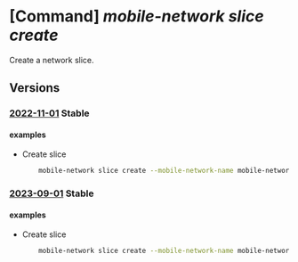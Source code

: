 # [Command] _mobile-network slice create_

Create a network slice.

## Versions

### [2022-11-01](/Resources/mgmt-plane/L3N1YnNjcmlwdGlvbnMve30vcmVzb3VyY2Vncm91cHMve30vcHJvdmlkZXJzL21pY3Jvc29mdC5tb2JpbGVuZXR3b3JrL21vYmlsZW5ldHdvcmtzL3t9L3NsaWNlcy97fQ==/2022-11-01.xml) **Stable**

<!-- mgmt-plane /subscriptions/{}/resourcegroups/{}/providers/microsoft.mobilenetwork/mobilenetworks/{}/slices/{} 2022-11-01 -->

#### examples

- Create slice
    ```bash
        mobile-network slice create --mobile-network-name mobile-network-name -n slice-name -g rg --snssai "{sst:1,sd:123abc}"
    ```

### [2023-09-01](/Resources/mgmt-plane/L3N1YnNjcmlwdGlvbnMve30vcmVzb3VyY2Vncm91cHMve30vcHJvdmlkZXJzL21pY3Jvc29mdC5tb2JpbGVuZXR3b3JrL21vYmlsZW5ldHdvcmtzL3t9L3NsaWNlcy97fQ==/2023-09-01.xml) **Stable**

<!-- mgmt-plane /subscriptions/{}/resourcegroups/{}/providers/microsoft.mobilenetwork/mobilenetworks/{}/slices/{} 2023-09-01 -->

#### examples

- Create slice
    ```bash
        mobile-network slice create --mobile-network-name mobile-network-name -n slice-name -g rg --snssai "{sst:1,sd:123abc}"
    ```
